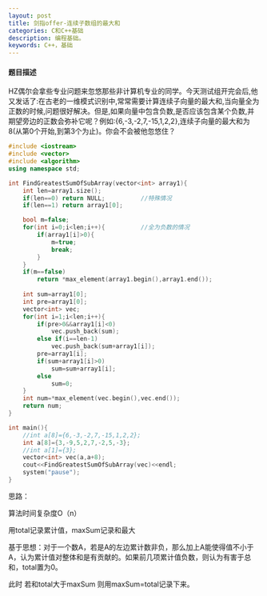 ```yaml
---
layout: post
title: 剑指offer-连续子数组的最大和
categories: C和C++基础
description: 编程基础。
keywords: C++，基础
---
```


#### 题目描述

HZ偶尔会拿些专业问题来忽悠那些非计算机专业的同学。今天测试组开完会后,他又发话了:在古老的一维模式识别中,常常需要计算连续子向量的最大和,当向量全为正数的时候,问题很好解决。但是,如果向量中包含负数,是否应该包含某个负数,并期望旁边的正数会弥补它呢？例如:{6,-3,-2,7,-15,1,2,2},连续子向量的最大和为8(从第0个开始,到第3个为止)。你会不会被他忽悠住？

```cpp
#include <iostream>
#include <vector>
#include <algorithm>
using namespace std;

int FindGreatestSumOfSubArray(vector<int> array1){
	int len=array1.size();
	if(len==0) return NULL;          //特殊情况
	if(len==1) return array1[0];

	bool m=false;
	for(int i=0;i<len;i++){          //全为负数的情况
		if(array1[i]>0){
			m=true;
			break;
		}
	}
	if(m==false)             
		return *max_element(array1.begin(),array1.end());
	
	int sum=array1[0];
	int pre=array1[0];
	vector<int> vec;
	for(int i=1;i<len;i++){
		if(pre>0&&array1[i]<0)
			vec.push_back(sum);
		else if(i==len-1)
			vec.push_back(sum+array1[i]);
		pre=array1[i];
		if(sum+array1[i]>0)
			sum=sum+array1[i];
		else
			sum=0;
	}
	int num=*max_element(vec.begin(),vec.end());
	return num;
}

int main(){
	//int a[8]={6,-3,-2,7,-15,1,2,2};
	int a[8]={3,-9,5,2,7,-2,5,-3};
	//int a[1]={3};
	vector<int> vec(a,a+8);
	cout<<FindGreatestSumOfSubArray(vec)<<endl;
	system("pause");
}
```

思路：

算法时间复杂度O（n）

用total记录累计值，maxSum记录和最大

基于思想：对于一个数A，若是A的左边累计数非负，那么加上A能使得值不小于A，认为累计值对整体和是有贡献的。如果前几项累计值负数，则认为有害于总和，total置为0。

此时 若和total大于maxSum 则用maxSum=total记录下来。



